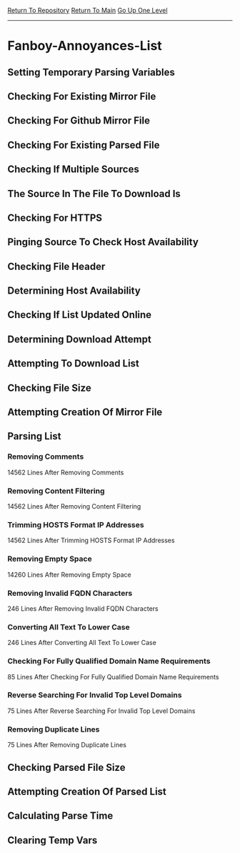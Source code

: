 [Return To Repository](https://github.com/deathbybandaid/piholeparser/)
[Return To Main](https://github.com/deathbybandaid/piholeparser/blob/master/RecentRunLogs/Mainlog.md)
[Go Up One Level](https://github.com/deathbybandaid/piholeparser/blob/master/RecentRunLogs/TopLevelScripts/30-Processing-External-Blacklists.md)
____________________________________
# Fanboy-Annoyances-List
## Setting Temporary Parsing Variables
## Checking For Existing Mirror File
## Checking For Github Mirror File
## Checking For Existing Parsed File
## Checking If Multiple Sources
## The Source In The File To Download Is
## Checking For HTTPS
## Pinging Source To Check Host Availability
## Checking File Header
## Determining Host Availability
## Checking If List Updated Online
## Determining Download Attempt
## Attempting To Download List
## Checking File Size
## Attempting Creation Of Mirror File
## Parsing List
### Removing Comments
14562 Lines After Removing Comments
### Removing Content Filtering
14562 Lines After Removing Content Filtering
### Trimming HOSTS Format IP Addresses
14562 Lines After Trimming HOSTS Format IP Addresses
### Removing Empty Space
14260 Lines After Removing Empty Space
### Removing Invalid FQDN Characters
246 Lines After Removing Invalid FQDN Characters
### Converting All Text To Lower Case
246 Lines After Converting All Text To Lower Case
### Checking For Fully Qualified Domain Name Requirements
85 Lines After Checking For Fully Qualified Domain Name Requirements
### Reverse Searching For Invalid Top Level Domains
75 Lines After Reverse Searching For Invalid Top Level Domains
### Removing Duplicate Lines
75 Lines After Removing Duplicate Lines
## Checking Parsed File Size
## Attempting Creation Of Parsed List
## Calculating Parse Time
## Clearing Temp Vars
